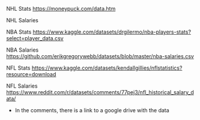 NHL Stats
https://moneypuck.com/data.htm

NHL Salaries

NBA Stats
https://www.kaggle.com/datasets/drgilermo/nba-players-stats?select=player_data.csv

NBA Salaries
https://github.com/erikgregorywebb/datasets/blob/master/nba-salaries.csv

NFL Stats
https://www.kaggle.com/datasets/kendallgillies/nflstatistics?resource=download

NFL Salaries
https://www.reddit.com/r/datasets/comments/77pej3/nfl_historical_salary_data/
 - In the comments, there is a link to a google drive with the data
